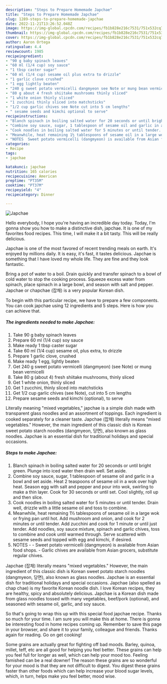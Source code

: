 ```yaml
---
description: "Steps to Prepare Homemade Japchae"
title: "Steps to Prepare Homemade Japchae"
slug: 1289-steps-to-prepare-homemade-japchae
date: 2022-11-21T13:26:52.048Z
image: https://img-global.cpcdn.com/recipes/fb1b828e216c7531/751x532cq70/japchae-recipe-main-photo.jpg
thumbnail: https://img-global.cpcdn.com/recipes/fb1b828e216c7531/751x532cq70/japchae-recipe-main-photo.jpg
cover: https://img-global.cpcdn.com/recipes/fb1b828e216c7531/751x532cq70/japchae-recipe-main-photo.jpg
author: Aaron Ortega
ratingvalue: 4.4
reviewcount: 1985
recipeingredient:
- "90 g baby spinach leaves"
- "60 ml (1/4 cup) soy sauce"
- "1 tbsp caster sugar"
- "60 ml (1/4 cup) sesame oil plus extra to drizzle"
- "1 garlic clove crushed"
- "1 egg lightly beaten"
- "240 g sweet potato vermicelli dangmyeon see Note or mung bean vermicelli"
- "80 g about 4 fresh shiitake mushrooms thinly sliced"
- "1 white onion thinly sliced"
- "1 zucchini thinly sliced into matchsticks"
- "1/2 cup garlic chives see Note cut into 5 cm lengths"
- " sesame seeds and kimchi optional to serve"
recipeinstructions:
- "Blanch spinach in boiling salted water for 20 seconds or until bright green. Plunge into iced water then drain well. Set aside."
- "Combine soy sauce, sugar, 1 tablespoon of sesame oil and garlic in a bowl and set aside. Heat 2 teaspoons of sesame oil in a wok over high heat. Season egg with salt and pepper and pour into wok, swirling to make a thin layer. Cook for 30 seconds or until set. Cool slightly, roll up and then slice."
- "Cook noodles in boiling salted water for 5 minutes or until tender. Drain well, drizzle with a little sesame oil and toss to combine."
- "Meanwhile, heat remaining 1½ tablespoons of sesame oil in a large wok or frying pan until hot. Add mushroom and onion, and cook for 2 minutes or until tender. Add zucchini and cook for 1 minute or until just tender. Add noodles, soy sauce mixture, spinach and garlic chives, toss to combine and cook until warmed through. Serve scattered with sesame seeds and topped with egg and kimchi, if desired."
- "NOTES  Sweet potato vermicelli (dangmyeon) is available from Asian food shops. Garlic chives are available from Asian grocers, substitute regular chives."
categories:
- Recipe
tags:
- japchae

katakunci: japchae 
nutrition: 165 calories
recipecuisine: American
preptime: "PT35M"
cooktime: "PT37M"
recipeyield: "4"
recipecategory: Dinner

---
```



![Japchae](https://img-global.cpcdn.com/recipes/fb1b828e216c7531/751x532cq70/japchae-recipe-main-photo.jpg)

Hello everybody, I hope you're having an incredible day today. Today, I'm gonna show you how to make a distinctive dish, japchae. It is one of my favorites food recipes. This time, I will make it a bit tasty. This will be really delicious.

Japchae is one of the most favored of recent trending meals on earth. It's enjoyed by millions daily. It is easy, it's fast, it tastes delicious. Japchae is something that I have loved my whole life. They are fine and they look fantastic.

Bring a pot of water to a boil. Drain quickly and transfer spinach to a bowl of cold water to stop the cooking process. Squeeze excess water from spinach, place spinach in a large bowl, and season with salt and pepper. Japchae or chapchae (잡채) is a very popular Korean dish.


To begin with this particular recipe, we have to prepare a few components. You can cook japchae using 12 ingredients and 5 steps. Here is how you can achieve that.

<!--inarticleads1-->

##### The ingredients needed to make Japchae:

1. Take 90 g baby spinach leaves
1. Prepare 60 ml (1/4 cup) soy sauce
1. Make ready 1 tbsp caster sugar
1. Take 60 ml (1/4 cup) sesame oil, plus extra, to drizzle
1. Prepare 1 garlic clove, crushed
1. Make ready 1 egg, lightly beaten
1. Get 240 g sweet potato vermicelli (dangmyeon) (see Note) or mung bean vermicelli
1. Take 80 g (about 4) fresh shiitake mushrooms, thinly sliced
1. Get 1 white onion, thinly sliced
1. Get 1 zucchini, thinly sliced into matchsticks
1. Get 1/2 cup garlic chives (see Note), cut into 5 cm lengths
1. Prepare  sesame seeds and kimchi (optional), to serve


Literally meaning &#34;mixed vegetables,&#34; japchae is a simple dish made with transparent glass noodles and an assortment of toppings. Each ingredient is cooked separately for a cleaner taste. Japchae (잡채) literally means &#34;mixed vegetables.&#34; However, the main ingredient of this classic dish is Korean sweet potato starch noodles (dangmyeon, 당면), also known as glass noodles. Japchae is an essential dish for traditional holidays and special occasions. 

<!--inarticleads2-->

##### Steps to make Japchae:

1. Blanch spinach in boiling salted water for 20 seconds or until bright green. Plunge into iced water then drain well. Set aside.
1. Combine soy sauce, sugar, 1 tablespoon of sesame oil and garlic in a bowl and set aside. Heat 2 teaspoons of sesame oil in a wok over high heat. Season egg with salt and pepper and pour into wok, swirling to make a thin layer. Cook for 30 seconds or until set. Cool slightly, roll up and then slice.
1. Cook noodles in boiling salted water for 5 minutes or until tender. Drain well, drizzle with a little sesame oil and toss to combine.
1. Meanwhile, heat remaining 1½ tablespoons of sesame oil in a large wok or frying pan until hot. Add mushroom and onion, and cook for 2 minutes or until tender. Add zucchini and cook for 1 minute or until just tender. Add noodles, soy sauce mixture, spinach and garlic chives, toss to combine and cook until warmed through. Serve scattered with sesame seeds and topped with egg and kimchi, if desired.
1. NOTES -  - Sweet potato vermicelli (dangmyeon) is available from Asian food shops. - Garlic chives are available from Asian grocers, substitute regular chives.


Japchae (잡채) literally means &#34;mixed vegetables.&#34; However, the main ingredient of this classic dish is Korean sweet potato starch noodles (dangmyeon, 당면), also known as glass noodles. Japchae is an essential dish for traditional holidays and special occasions. Japchae (also spelled as chap chae) is my favorite Korean noodle dish. I love Korean recipes, they are healthy, spicy and absolutely delicious. Japchae is a Korean dish made from glass noodles tossed with many vegetables, beef/pork (optional), and seasoned with sesame oil, garlic, and soy sauce. 

So that's going to wrap this up with this special food japchae recipe. Thanks so much for your time. I am sure you will make this at home. There is gonna be interesting food in home recipes coming up. Remember to save this page in your browser, and share it to your family, colleague and friends. Thanks again for reading. Go on get cooking!

Some grains are actually great for fighting off bad moods. Barley, quinoa, millet, teff, etc are all good for helping you feel better. These grains can help you feel full for longer as well, which can help your mood too. Feeling famished can be a real downer! The reason these grains are so wonderful for your mood is that they are not difficult to digest. You digest these grains faster than other foods which can help increase your blood sugar levels, which, in turn, helps make you feel better, mood wise.
